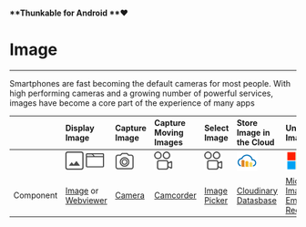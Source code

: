 #### **Thunkable for Android **❤

# Image

---

Smartphones are fast becoming the default cameras for most people. With high performing cameras and a growing number of powerful services, images have become a core part of the experience of many apps

|  | Display Image | Capture Image | Capture Moving Images | Select Image | Store Image in the Cloud | Understand Image |
| :--- | :--- | :--- | :--- | :--- | :--- | :--- |
|  | ![](/assets/image-icon.png)  ![](/assets/web-viewer-icon.png) | ![](/assets/camera-icon.png) | ![](/assets/camcorder-icon.png) | ![](/assets/image-picker-icon.png) | ![](/assets/cloudinary-icon.png) | ![](/assets/microsoft-icon.png) |
| Component | [Image](/Android/components/image/image.md) or [Webviewer](/Android/components/webviewer.md) | [Camera](/Android/components/image/camera.md) | [Camcorder](/Android/components/image/camcorder.md) | [Image Picker](/Android/components/image/image-picker.md) | [Cloudinary Datasbase](/Android/components/image/cloudinary-db.md) | [Microsoft Image and Emotion Recognizer](/Android/components/image/microsoft-image-recognizer.md) |



